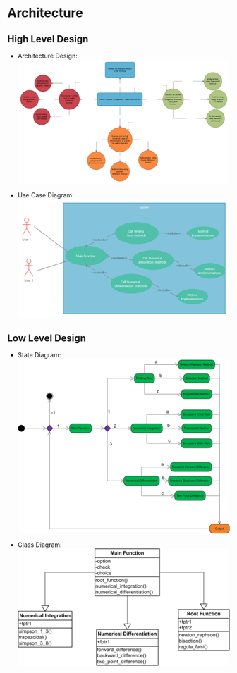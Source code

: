 # Architecture

## High Level Design
*   Architecture Design:
![Architecture](https://github.com/Gobikumaar-Sivagnanam/Miniproject_C/blob/main/2_Architecture/High%20Level%20Design.png) 

*   Use Case Diagram:
![Use Case Diagram](https://github.com/Gobikumaar-Sivagnanam/Miniproject_C/blob/main/2_Architecture/Use%20Case%20Diagram.png)

## Low Level Design
*   State Diagram:
![State Diagram](https://github.com/Gobikumaar-Sivagnanam/Miniproject_C/blob/main/2_Architecture/low_level_state_diagram.png)

*   Class Diagram:
![Class Diagram](https://github.com/Gobikumaar-Sivagnanam/Miniproject_C/blob/main/2_Architecture/class_diagram.png)